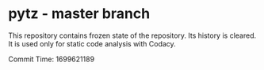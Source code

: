 # pytz - master branch

This repository contains frozen state of the repository.
Its history is cleared. It is used only for static code
analysis with Codacy.

Commit Time: 1699621189
